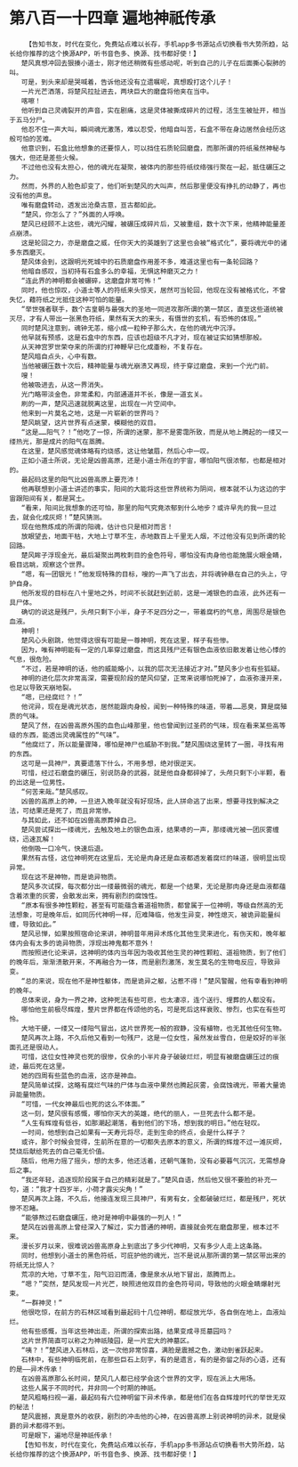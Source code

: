 # 第八百一十四章 遍地神祇传承
        【告知书友，时代在变化，免费站点难以长存，手机app多书源站点切换看书大势所趋，站长给你推荐的这个换源APP，听书音色多、换源、找书都好使！】
       楚风真想冲回去狠揍小道士，刚才他还稍微有些感动呢，听到自己的儿子在后面撕心裂肺的叫。
       可是，到头来却是哭喊着，告诉他还没有立遗嘱呢，真想殴打这个儿子！
       一片光芒洒落，将楚风拉扯进去，两块巨大的磨盘将他夹在当中。
       喀嚓！
       他听到自己灵魂裂开的声音，实在剧痛，这是灵体被撕成碎片的过程，活生生被扯开，相当于五马分尸。
       他忍不住一声大叫，瞬间魂光激荡，难以忍受，他暗自叫苦，石盒不带在身边居然会经历这般可怕的苦难。
       他意识到，石盒比他想象的还要惊人，可以挡住石质轮回磨盘，而那所谓的符纸虽然神秘与强大，但还是差些火候。
       不过他也没有太担心，他的魂光在凝聚，被体内的那些符纸纹络强行聚在一起，抵住碾压之力。
       然而，外界的人脸色却变了，他们听到楚风的大叫声，然后那里便没有挣扎的动静了，再也没有他的声息。
       唯有磨盘转动，透发出沧桑古意，亘古都如此。
       “楚风，你怎么了？”外面的人呼唤。
       楚风已经顾不上这些，魂光闪耀，被碾压成碎片后，又被重组，数十次下来，他精神能量差点崩溃。
       这是轮回之力，亦是磨盘之威，任你天大的英雄到了这里也会被“格式化”，要将魂光中的诸多东西磨灭。
       楚风体会到，这跟明光死城中的石质磨盘作用差不多，难道这里也有一条轮回路？
       他暗自感叹，当初持有石盒多么的幸福，无惧这种磨灭之力！
       “连此界的神明都会被碾碎，这磨盘非常可怖！”
       同时，他也惊叹，小道士等人的符纸来头惊天，居然可当轮回，他现在没有被格式化，不曾失忆，藉符纸之光抵住这种可怕的能量。
       “举世强者联手，数个古皇朝与最强大的圣地一同进攻那所谓的第一禁区，直至这些道统被灭尽，才有人带出一张黑色符纸，果然有天大的来头，有慑世的玄机，有恐怖的体现。”
       同时楚风注意到，魂钟无恙，缩小成一粒种子那么大，在他的魂光中沉浮。
       他早就有预感，这是石盒中的东西，应该也超级不凡才对，现在被证实如猜想那般。
       从天神宫罗世荣夺来的所谓的打神鞭早已化成齑粉，不复存在。
       楚风暗自点头，心中有数。
       当他被碾压数十次后，精神能量与魂光崩溃又再现，终于穿过磨盘，来到一个光门前。
       嗖！
       他被吸进去，从这一界消失。
       光门略带淡金色，非常柔和，内部通道并不长，像是一道玄关。
       刷的一声，楚风迅速就脱离这里，出现在一片空间中。
       他来到一片莫名之地，这是一片崭新的世界吗？
       楚风眺望，这片世界有点迷蒙，模糊他的双目。
       “这是……阳气？！”他吃了一惊，所谓的迷蒙，那不是雾霭所致，而是从地上腾起的一缕又一缕热光，那是成片的阳气在蒸腾。
       在这里，楚风感觉魂体略有灼烧感，这让他皱眉，然后心中一叹。
       正如小道士所说，无论是凶兽高原，还是小道士所在的宇宙，哪怕阳气很浓郁，也都是相对的。
       最起码这里的阳气比凶兽高原上要充沛！
       他再联想到小道士讲述的事实，阳间的大能将这些世界统称为阴间，根本就不认为这边的宇宙跟阳间有关，都是冥土。
       “看来，阳间比我想象的还可怕，那里的阳气究竟浓郁到什么地步？或许早先的我一旦过去，就会化成灰烬！”楚风猜测。
       现在他熬炼成的所谓的阳魂，估计也只是相对而言！
       放眼望去，地面干枯，大地上寸草不生，赤地数百上千里无人烟，不过他没有见到所谓的轮回路。
       楚风眸子浮现金光，最后凝聚出两枚刺目的金色符号，哪怕没有肉身他也能施展火眼金睛，极目远眺，观察这个世界。
       “嗯，有一团银光！”他发现特殊的目标，嗖的一声飞了出去，并将魂钟悬在自己的头上，守护自身。
       他所发现的目标在八十里地之外，时间不长就赶到近前，这是一滩银色的血液，此外还有一具尸体。
       确切的说这是残尸，头颅只剩下小半，身子不足四分之一，带着腐朽的气息，周围尽是银色血液。
       神明！
       楚风心头剧跳，他觉得这很有可能是一尊神明，死在这里，样子有些惨。
       因为，唯有神明能有一定的几率穿过磨盘，而这具残尸还有银色血液依旧散发着让他心悸的气息，很危险。
       “不过，若是神明的话，他的威能略小，以我的层次无法接近才对。”楚风多少也有些狐疑。
       神明的进化层次非常高深，需要现阶段的楚风仰望，正常来说哪怕死掉了，血液弥漫开来，也足以导致天崩地裂。
       “嗯，已经腐烂？！”
       他诧异，现在是魂光状态，居然能跟肉身般，闻到一种特殊的味道，带着……恶臭，算是腐殖质的气味。
       楚风了然，在凶兽高原外围的血色山峰那里，他也曾闻到过圣药的气味，现在看来某些高等级的东西，能透出灵魂属性的“气味”。
       “他腐烂了，所以能量骤降，哪怕是神尸也威胁不到我。”楚风围绕这里转了一圈，寻找有用的东西。
       这可是一具神尸，真要遗落下什么，不用多想，绝对很逆天。
       可惜，经过石磨盘的碾压，别说防身的武器，就是他自身都碎掉了，头颅只剩下小半颗，看的出这是一位男性。
       “何苦来哉。”楚风感叹。
       凶兽的高原上的神，一旦进入晚年就没有好现场，此人拼命逃了出来，想要寻找到解决之法，可结果还是死了，而且非常惨。
       与其如此，还不如在凶兽高原葬掉自己。
       楚风尝试探出一缕魂光，去触及地上的银色血液，结果哧的一声，那缕魂光被一团灰雾缠绕，迅速瓦解！
       他倒吸一口冷气，快速后退。
       果然有古怪，这位神明死在这里后，无论是肉身还是血液都透发着腐烂的味道，很明显出现异常。
       现在这不是神物，而是诡异物质。
       楚风多次试探，每次都分出一缕最微弱的魂光，都是一个结果，无论是那肉身还是血液都蕴含着浓重的灰雾，会散发出来，拥有剧烈的腐蚀性。
       “原本有很多神性颗粒，甚至有可能蕴含着道祖物质，都曾属于一位神明，等级自然高的无法想象，可是晚年后，如同历代神明一样，厄难降临，他发生异变，神性熄灭，被诡异能量纠缠，导致如此。”
       楚风忌惮，如果按照宿命论来讲，神明昔年用异术炼化其他生灵来进化，有伤天和，晚年躯体内会有太多的诡异物质，浮现出神鬼都不意外！
       而按照进化论来讲，这神明的体内当年因为吸收其他生灵的神性颗粒、道祖物质，到了他们的晚年后，渐渐溃散开来，不再融合为一体，而是剧烈激荡，发生莫名的生物电反应，导致异变。
       “总的来说，现在他不是神性躯体，而是诡异之躯，沾惹不得！”楚风警醒，他有幸看到神明的晚年。
       总体来说，身为一界之神，这种死法有些可悲，也太凄凉，连个送行、埋葬的人都没有。
       哪怕他生前极尽辉煌，整片世界都在传颂他的名，可是死后这样衰败、惨烈，也实在有些可怜。
       大地干硬，一缕又一缕阳气冒出，这片世界死一般的寂静，没有植物，也无其他任何生物。
       楚风再次上路，不久后他又看到一句残尸，这是一位女性，虽然发丝雪白，但是姣好的半张面孔还是很动人。
       可惜，这位女性神灵也死的很惨，仅余的小半片身子破破烂烂，明显有被磨盘碾压过的痕迹，最后死在这里。
       她的四周有些蓝色的血液，这亦是神血。
       楚风简单试探，这略有腐烂气味的尸体与血液中果然也腾起灰雾，会腐蚀魂光，带着大量诡异能量物质。
       “可惜，一代女神最后也死的这么不体面。”
       这一刻，楚风很有感慨，哪怕你天大的英雄，绝代的丽人，一旦死去什么都不是。
       “人生有辉煌有低谷，如那潮起潮落，看到他们的下场，想到我的明日。”他在轻叹。
       一时间，他想到自己如果有一天寿元将尽，走到生命的终点，会是什么样子？
       或许，那个时候会觉得，生前所在意的一切都失去原本的意义，所谓的辉煌不过一滩灰烬，焚烧后献给死去的自己毫无价值。
       随后，他用力摇了摇头，想的太多，他还活着，还朝气蓬勃，没有必要暮气沉沉，无需想身后之事。
       “我还年轻，追逐现阶段属于自己的精彩就是了。”楚风自语，然后他又很不要脸的补充一句，道：“我才十四岁半，小荷才露尖尖角！”
       楚风再次上路，不久后，他接连发现三具神尸，有男有女，全都破破烂烂，都是残尸，死状惨不忍睹。
       “能够熬过石磨盘碾压，绝对是神明中最强的一列人！”
       楚风在凶兽高原上曾经深入了解过，实力普通的神明，直接就会死在磨盘那里，根本过不来。
       漫长岁月以来，很难说凶兽高原身上到底出了多少代神明，又有多少人走上这条路。
       同时，他想到小道士的黑色符纸，可庇护他的魂光，岂不是说从那所谓的第一禁区带出来的符纸无比惊人？
       荒凉的大地，寸草不生，阳气汩汩而涌，像是泉水从地下冒出，蒸腾而上。
       “嗯？”突然，楚风发现一片光芒，映照进他双目的金色符号间，导致他的火眼金睛爆射光束。
       “一群神灵！”
       他很吃惊，在前方的石林区域看到最起码十几位神明，都绽放光华，各自倒在地上，血液灿烂。
       他有些感慨，当年这些神出走，所谓的探索出路，结果变成寻觅墓园吗？
       这片世界简直可以称之为神祇陵园，是一片宏大的神墓区。
       “咦？！”楚风进入石林后，这一次他非常惊喜，满脸是震撼之色，激动到雀跃起来。
       石林中，有些神明临死前，在那些巨石上刻字，有的是遗言，有的是弥留之际的心语，还有的是——异术传承！
       在凶兽高原那么长时间，楚风几人都已经学会这个世界的文字，现在派上大用场。
       这些人属于不同时代，并非同一个时期的神祇。
       楚风粗略扫视一遍，最起码有六位神明留下异术传承，都是他们在各自辉煌时代的举世无双的秘法！
       楚风震撼，真是意外的收获，剧烈的冲击他的心神，在凶兽高原上别说神明的异术，就是侯爵的异术都得不到。
       可是眼下，遍地尽是神祇传承！
       【告知书友，时代在变化，免费站点难以长存，手机app多书源站点切换看书大势所趋，站长给你推荐的这个换源APP，听书音色多、换源、找书都好使！】